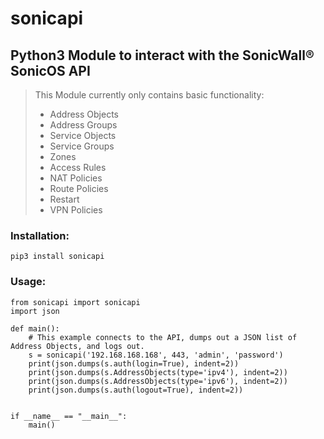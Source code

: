 # sonicapi
## Python3 Module to interact with the SonicWall® SonicOS API  


> This Module currently only contains basic functionality:
>
>* Address Objects
>* Address Groups
>* Service Objects
>* Service Groups
>* Zones
>* Access Rules
>* NAT Policies
>* Route Policies
>* Restart
>* VPN Policies

### Installation:

```
pip3 install sonicapi
```

### Usage:

```
from sonicapi import sonicapi
import json

def main():
    # This example connects to the API, dumps out a JSON list of Address Objects, and logs out.
    s = sonicapi('192.168.168.168', 443, 'admin', 'password')
    print(json.dumps(s.auth(login=True), indent=2))
    print(json.dumps(s.AddressObjects(type='ipv4'), indent=2))
    print(json.dumps(s.AddressObjects(type='ipv6'), indent=2))
    print(json.dumps(s.auth(logout=True), indent=2))


if __name__ == "__main__":
    main()
```
